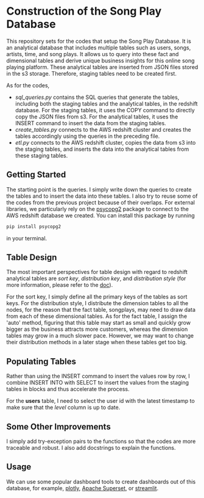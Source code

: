 # Construction of the **Song Play Database**

This repository sets for the codes that setup the Song Play Database. It is an analytical database that includes multiple tables such as users, songs, artists, time, and song plays. It allows us to query into these fact and dimensional tables and derive unique business insights for this online song playing platform. These analytical tables are inserted from JSON files stored in the s3 storage. Therefore, staging tables need to be created first.

As for the codes,

* *sql_queries.py* contains the SQL queries that generate the tables, including both the staging tables and the analytical tables, in the redshift database. For the staging tables, it uses the COPY command to directly copy the JSON files from s3. For the analytical tables, it uses the INSERT command to insert the data from the staging tables.
* *create_tables.py* connects to the AWS redshift cluster and creates the tables accordingly using the queries in the preceding file.
* *etl.py* connects to the AWS redshift cluster, copies the data from s3 into the staging tables, and inserts the data into the analytical tables from these staging tables.

## Getting Started

The starting point is the queries. I simply write down the queries to create the tables and to insert the data into these tables. I also try to reuse some of the codes from the previous project because of their overlaps. For external libraries, we particularly rely on the [psycopg2](https://pypi.org/project/psycopg2/) package to connect to the AWS redshift database we created. You can install this package by running

```cmd
pip install psycopg2
```

in your terminal.

## Table Design

The most important perspectives for table design with regard to redshift analytical tables are *sort key*, *distribution key*, and *distribution style* (for more information, please refer to the [doc](https://docs.aws.amazon.com/redshift/latest/dg/r_CREATE_TABLE_NEW.html)).

For the sort key, I simply define all the primary keys of the tables as sort keys. For the distribution style, I distribute the dimension tables to all the nodes, for the reason that the fact table, songplays, may need to draw data from each of these dimensional tables. As for the fact table, I assign the 'auto' method, figuring that this table may start as small and quickly grow bigger as the business attracts more customers, whereas the dimension tables may grow in a much slower pace. However, we may want to change their distribution methods in a later stage when these tables get too big.

## Populating Tables

Rather than using the INSERT command to insert the values row by row, I combine INSERT INTO with SELECT to insert the values from the staging tables in blocks and thus accelerate the process.

For the **users** table, I need to select the user id with the latest timestamp to make sure that the *level* column is up to date.

## Some Other Improvements

I simply add try-exception pairs to the functions so that the codes are more traceable and robust. I also add docstrings to explain the functions.

## Usage

We can use some popular dashboard tools to create dashboards out of this database, for example, [plotly](https://plot.ly), [Apache Superset](https://superset.incubator.apache.org), or [streamlit](https://streamlit.io).